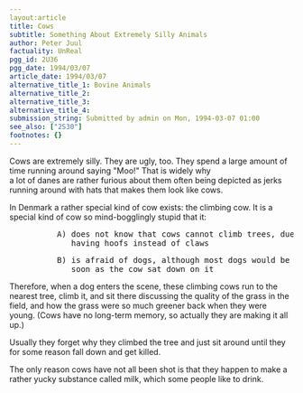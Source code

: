 ```yaml
---
layout:article
title: Cows
subtitle: Something About Extremely Silly Animals
author: Peter Juul
factuality: UnReal
pgg_id: 2U36
pgg_date: 1994/03/07
article_date: 1994/03/07
alternative_title_1: Bovine Animals
alternative_title_2: 
alternative_title_3: 
alternative_title_4: 
submission_string: Submitted by admin on Mon, 1994-03-07 01:00
see_also: ["2S30"]
footnotes: {}
---
```

<div>
<p>Cows are extremely silly. They are ugly, too. They spend a large amount of time running around saying "Moo!" That is widely why<br>
a lot of danes are rather furious about them often being depicted as jerks running around with hats that makes them look like cows.</p>
<p>In Denmark a rather special kind of cow exists: the climbing cow. It is a special kind of cow so mind-bogglingly stupid that it:</p>
<pre>
          A) does not know that cows cannot climb trees, due to them
             having hoofs instead of claws
</pre>
<pre>
          B) is afraid of dogs, although most dogs would be killed as
             soon as the cow sat down on it
</pre>
<p>Therefore, when a dog enters the scene, these climbing cows run to the nearest tree, climb it, and sit there discussing the quality of the grass in the field, and how the grass were so much greener back when they were young. (Cows have no long-term memory, so actually they are making it all up.)</p>
<p>Usually they forget why they climbed the tree and just sit around until they for some reason fall down and get killed.</p>
<p>The only reason cows have not all been shot is that they happen to make a rather yucky substance called milk, which some people like to drink.</p>
</div>
